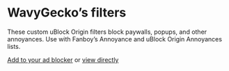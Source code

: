 # WavyGecko’s filters

These custom uBlock Origin filters block paywalls, popups, and other annoyances. Use with Fanboy’s Annoyance and uBlock Origin Annoyances lists.

[Add to your ad blocker](https://subscribe.adblockplus.org/?location=https://raw.githubusercontent.com/wavygecko/ubo-filters/main/list.txt&title=WavyGecko’s%20filters) or [view directly](https://raw.githubusercontent.com/wavygecko/ubo-filters/main/list.txt)
